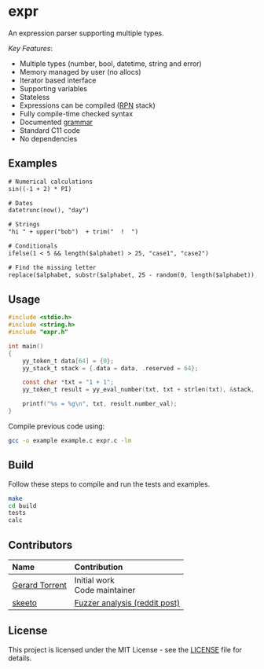 # expr

An expression parser supporting multiple types.

_Key Features_:

* Multiple types (number, bool, datetime, string and error)
* Memory managed by user (no allocs)
* Iterator based interface
* Supporting variables
* Stateless
* Expressions can be compiled ([RPN](https://en.wikipedia.org/wiki/Reverse_Polish_notation) stack)
* Fully compile-time checked syntax
* Documented [grammar](grammar.md)
* Standard C11 code
* No dependencies

## Examples

```txt
# Numerical calculations
sin((-1 + 2) * PI)

# Dates
datetrunc(now(), "day")

# Strings
"hi " + upper("bob")  + trim("  !  ")

# Conditionals
ifelse(1 < 5 && length($alphabet) > 25, "case1", "case2")

# Find the missing letter
replace($alphabet, substr($alphabet, 25 - random(0, length($alphabet)), 1), "")
```

## Usage

```C
#include <stdio.h>
#include <string.h>
#include "expr.h"

int main()
{
    yy_token_t data[64] = {0};
    yy_stack_t stack = {.data = data, .reserved = 64};

    const char *txt = "1 + 1";
    yy_token_t result = yy_eval_number(txt, txt + strlen(txt), &stack, NULL, NULL);

    printf("%s = %g\n", txt, result.number_val);
}
```

Compile previous code using:

```bash
gcc -o example example.c expr.c -lm
```

## Build

Follow these steps to compile and run the tests and examples.

```bash
make
cd build
tests
calc
```

## Contributors

| Name | Contribution |
|:-----|:-------------|
| [Gerard Torrent](https://github.com/torrentg/) | Initial work<br/>Code maintainer|
| [skeeto](https://www.reddit.com/user/skeeto/) | [Fuzzer analysis (reddit post)](https://www.reddit.com/r/C_Programming/comments/1fhigj8/a_simple_expression_parser_supporting_multiple/) |

## License

This project is licensed under the MIT License - see the [LICENSE](LICENSE) file for details.
